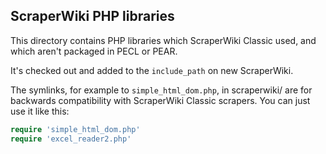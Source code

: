 ScraperWiki PHP libraries
-------------------------

This directory contains PHP libraries which ScraperWiki Classic used, and which
aren't packaged in PECL or PEAR.

It's checked out and added to the `include_path` on new ScraperWiki.

The symlinks, for example to `simple_html_dom.php`, in scraperwiki/ are for
backwards compatibility with ScraperWiki Classic scrapers. You can just
use it like this:

```php
require 'simple_html_dom.php'
require 'excel_reader2.php'
```
